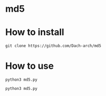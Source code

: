 # md5


# How to install
 ``` 
 git clone https://github.com/Dach-arch/md5
 ```
# How to use
```
python3 md5.py
```
```
python3 md5.py
```


